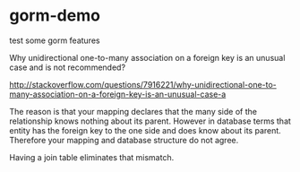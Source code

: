 gorm-demo
=========

test some gorm features


Why unidirectional one-to-many association on a foreign key is an unusual case and is not recommended?

http://stackoverflow.com/questions/7916221/why-unidirectional-one-to-many-association-on-a-foreign-key-is-an-unusual-case-a

The reason is that your mapping declares that the many side of the relationship knows nothing about its parent. However in database terms that entity has the foreign key to the one side and does know about its parent. Therefore your mapping and database structure do not agree.

Having a join table eliminates that mismatch.
